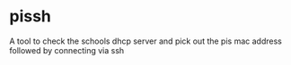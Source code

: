 # pissh
A tool to check the schools dhcp server and pick out the pis mac address followed by connecting via ssh
